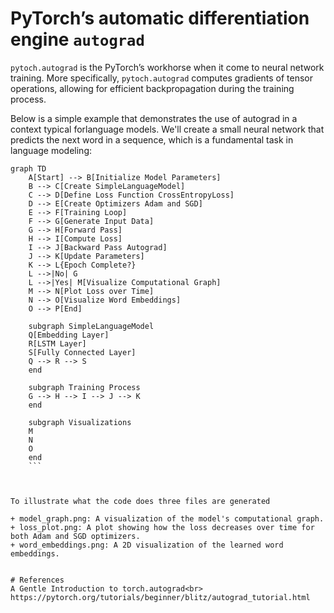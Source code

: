 # PyTorch’s automatic differentiation engine `autograd`
 `pytoch.autograd` is the PyTorch’s  workhorse when it come to neural network training. 
 More specifically,  `pytoch.autograd`  computes gradients of tensor operations, allowing for efficient backpropagation during the training process.

Below is a simple example that demonstrates the use of autograd in a context typical forlanguage models. 
We'll create a small neural network that predicts the next word in a sequence, which is a fundamental task in language modeling:

```mermaid
graph TD
    A[Start] --> B[Initialize Model Parameters]
    B --> C[Create SimpleLanguageModel]
    C --> D[Define Loss Function CrossEntropyLoss]
    D --> E[Create Optimizers Adam and SGD]
    E --> F[Training Loop]
    F --> G[Generate Input Data]
    G --> H[Forward Pass]
    H --> I[Compute Loss]
    I --> J[Backward Pass Autograd]
    J --> K[Update Parameters]
    K --> L{Epoch Complete?}
    L -->|No| G
    L -->|Yes| M[Visualize Computational Graph]
    M --> N[Plot Loss over Time]
    N --> O[Visualize Word Embeddings]
    O --> P[End]

    subgraph SimpleLanguageModel
    Q[Embedding Layer]
    R[LSTM Layer]
    S[Fully Connected Layer]
    Q --> R --> S
    end

    subgraph Training Process
    G --> H --> I --> J --> K
    end

    subgraph Visualizations
    M
    N
    O
    end
    ```



To illustrate what the code does three files are generated

+ model_graph.png: A visualization of the model's computational graph.
+ loss_plot.png: A plot showing how the loss decreases over time for both Adam and SGD optimizers.
+ word_embeddings.png: A 2D visualization of the learned word embeddings.


# References
A Gentle Introduction to torch.autograd<br>
https://pytorch.org/tutorials/beginner/blitz/autograd_tutorial.html
